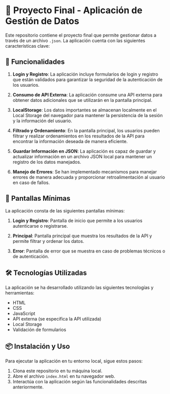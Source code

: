 # 📱 Proyecto Final - Aplicación de Gestión de Datos

Este repositorio contiene el proyecto final que permite gestionar datos a través de un archivo `.json`. La aplicación cuenta con las siguientes características clave:

## 🚀 Funcionalidades

1. **Login y Registro**: La aplicación incluye formularios de login y registro que están validados para garantizar la seguridad de la autenticación de los usuarios.

2. **Consumo de API Externa**: La aplicación consume una API externa para obtener datos adicionales que se utilizarán en la pantalla principal.

3. **LocalStorage**: Los datos importantes se almacenan localmente en el Local Storage del navegador para mantener la persistencia de la sesión y la información del usuario.

4. **Filtrado y Ordenamiento**: En la pantalla principal, los usuarios pueden filtrar y realizar ordenamientos en los resultados de la API para encontrar la información deseada de manera eficiente.

5. **Guardar Información en JSON**: La aplicación es capaz de guardar y actualizar información en un archivo JSON local para mantener un registro de los datos manejados.

6. **Manejo de Errores**: Se han implementado mecanismos para manejar errores de manera adecuada y proporcionar retroalimentación al usuario en caso de fallos.

## 📄 Pantallas Mínimas

La aplicación consta de las siguientes pantallas mínimas:

1. **Login y Registro**: Pantalla de inicio que permite a los usuarios autenticarse o registrarse.

2. **Principal**: Pantalla principal que muestra los resultados de la API y permite filtrar y ordenar los datos.

3. **Error**: Pantalla de error que se muestra en caso de problemas técnicos o de autenticación.

## 🛠️ Tecnologías Utilizadas

La aplicación se ha desarrollado utilizando las siguientes tecnologías y herramientas:

- HTML
- CSS
- JavaScript
- API externa (se especifica la API utilizada)
- Local Storage
- Validación de formularios

## 📦 Instalación y Uso

Para ejecutar la aplicación en tu entorno local, sigue estos pasos:

1. Clona este repositorio en tu máquina local.
2. Abre el archivo `index.html` en tu navegador web.
3. Interactúa con la aplicación según las funcionalidades descritas anteriormente.


